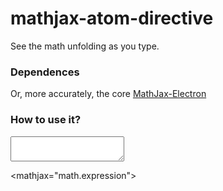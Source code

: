 # mathjax-atom-directive
See the math unfolding as you type.

### Dependences
Or, more accurately, the core
[MathJax-Electron](https://github.com/nteract/mathjax-electron)

### How to use it?
 <textarea ng-model="math.expression" required style="min-height:40px"></textarea>
 <mathjax="math.expression"></mathjax>
